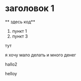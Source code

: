 # заголовок 1

** здесь код**

1. пункт 1
2. пункт 3

тут

я хочу мало делать и много денег

hallo2

helloy
